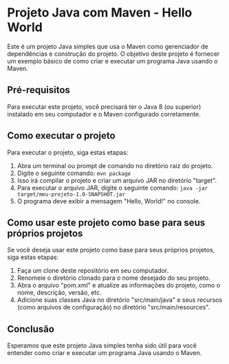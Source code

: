 

# Projeto Java com Maven - Hello World

Este é um projeto Java simples que usa o Maven como gerenciador de dependências e construção do projeto.
O objetivo deste projeto é fornecer um exemplo básico de como criar e executar um programa Java usando o Maven.

## Pré-requisitos

Para executar este projeto, você precisará ter o Java 8 (ou superior) instalado em seu computador e o Maven configurado corretamente.

## Como executar o projeto

Para executar o projeto, siga estas etapas:

1. Abra um terminal ou prompt de comando no diretório raiz do projeto.
2. Digite o seguinte comando: `mvn package`
3. Isso irá compilar o projeto e criar um arquivo JAR no diretório "target".
4. Para executar o arquivo JAR, digite o seguinte comando: `java -jar target/meu-projeto-1.0-SNAPSHOT.jar`
5. O programa deve exibir a mensagem "Hello, World!" no console.

## Como usar este projeto como base para seus próprios projetos

Se você deseja usar este projeto como base para seus próprios projetos, siga estas etapas:

1. Faça um clone deste repositório em seu computador.
2. Renomeie o diretório clonado para o nome desejado do seu projeto.
3. Abra o arquivo "pom.xml" e atualize as informações do projeto, como o nome, descrição, versão, etc.
4. Adicione suas classes Java no diretório "src/main/java" e seus recursos (como arquivos de configuração) no diretório "src/main/resources".

## Conclusão

Esperamos que este projeto Java simples tenha sido útil para você entender como criar e executar um programa Java usando o Maven. 
